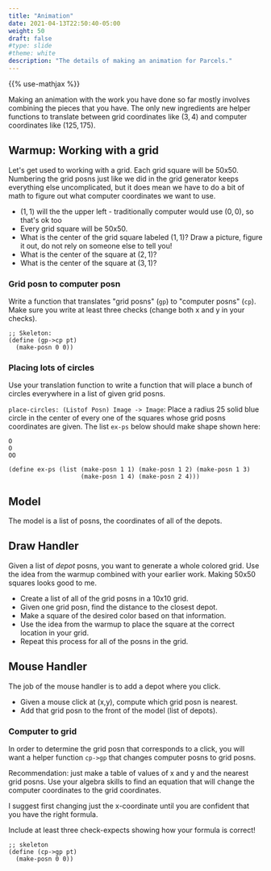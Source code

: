 ```yaml
---
title: "Animation"
date: 2021-04-13T22:50:40-05:00
weight: 50
draft: false
#type: slide
#theme: white
description: "The details of making an animation for Parcels."
---
```

{{% use-mathjax %}}

Making an animation with the work you have done so far mostly involves combining the pieces
that you have. The only new ingredients are helper functions to translate between
grid coordinates like $(3,4)$ and computer coordinates like $(125,175)$.

## Warmup: Working with a grid

Let's get used to working with a grid. Each grid square will be
50x50. Numbering the grid posns just like we did in the grid generator keeps
everything else uncomplicated, but it does mean we have to do a bit of math to
figure out what computer coordinates we want to use.

* $(1,1)$ will the the upper left - traditionally computer would use $(0,0)$, so that's ok too
* Every grid square will be 50x50.
* What is the center of the grid square labeled $(1,1)$? Draw a picture, figure it out, do
  not rely on someone else to tell you!
* What is the center of the square at $(2,1)$?
* What is the center of the square at $(3,1)$?

### Grid posn to computer posn

Write a function that translates "grid posns" (`gp`) to "computer posns"
(`cp`). Make sure you write at least three checks (change both x and y in your checks).

```racket
;; Skeleton:
(define (gp->cp pt)
  (make-posn 0 0))
```

### Placing lots of circles

Use your translation function to write a function that will place a bunch of circles
everywhere in a list of given grid posns.

`place-circles: (Listof Posn) Image -> Image`: Place a radius 25 solid blue circle in the
center of every one of the squares whose grid posns coordinates are given. The list
`ex-ps` below should make shape shown here:

    O
    O
    OO

```racket
(define ex-ps (list (make-posn 1 1) (make-posn 1 2) (make-posn 1 3) 
                    (make-posn 1 4) (make-posn 2 4)))
```


## Model

The model is a list of posns, the coordinates of all of the depots.

## Draw Handler

Given a list of _depot_ posns, you want to generate a whole colored grid.
Use the idea from the warmup combined with your earlier work. Making 50x50 squares looks good to me.

* Create a list of all of the grid posns in a 10x10 grid.
* Given one grid posn, find the distance to the closest depot.
* Make a square of the desired color based on that information.
* Use the idea from the warmup to place the square at the correct location in
  your grid.
* Repeat this process for all of the posns in the grid.

## Mouse Handler

The job of the mouse handler is to add a depot where you click.

* Given a mouse click at (x,y), compute which grid posn is nearest.
* Add that grid posn to the front of the model (list of depots).

### Computer to grid

In order to determine the grid posn that corresponds to a click, you will want a helper
function `cp->gp` that changes computer posns to grid posns.

Recommendation: just make a table of values of x and y and the nearest grid posns. Use
your algebra skills to find an equation that will change the computer coordinates to the
grid coordinates.

I suggest first changing just the x-coordinate until you are confident that you have the
right formula.

Include at least three check-expects showing how your formula is correct!

```racket
;; skeleton
(define (cp->gp pt)
  (make-posn 0 0))
```
